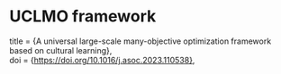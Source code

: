 # UCLMO framework

 title = {A universal large-scale many-objective optimization framework based on cultural learning},  
 doi = {https://doi.org/10.1016/j.asoc.2023.110538},  


